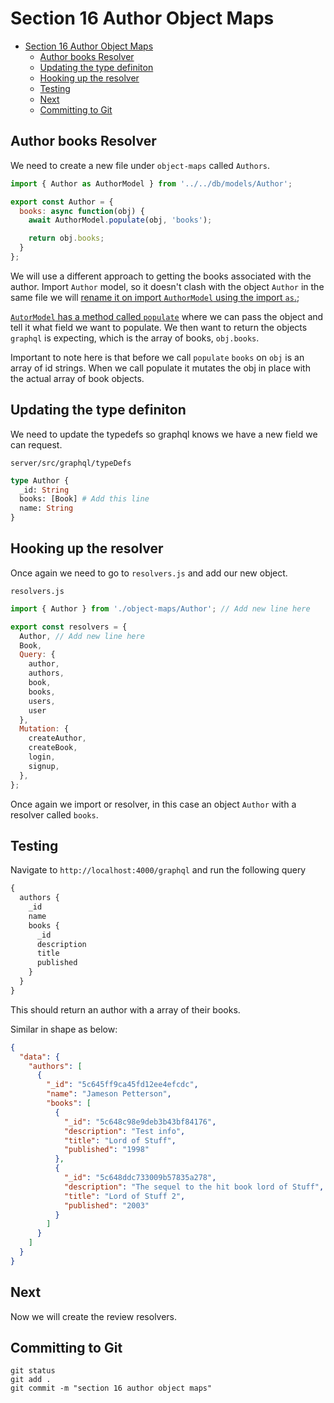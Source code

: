 # Section 16 Author Object Maps

<!-- TOC -->

- [Section 16 Author Object Maps](#section-16-author-object-maps)
  - [Author books Resolver](#author-books-resolver)
  - [Updating the type definiton](#updating-the-type-definiton)
  - [Hooking up the resolver](#hooking-up-the-resolver)
  - [Testing](#testing)
  - [Next](#next)
  - [Committing to Git](#committing-to-git)

<!-- /TOC -->

## Author books Resolver

We need to create a new file under `object-maps` called `Authors`.

```js
import { Author as AuthorModel } from '../../db/models/Author';

export const Author = {
  books: async function(obj) {
    await AuthorModel.populate(obj, 'books');

    return obj.books;
  }
};
```

We will use a different approach to getting the books associated with the author. Import `Author` model, so it doesn't clash with the object `Author` in the same file we will [rename it on import `AuthorModel` using the import `as`.](https://developer.mozilla.org/en-US/docs/Web/JavaScript/Reference/Statements/import#Rename_multiple_exports_during_import);

[`AutorModel` has a method called `populate`](https://mongoosejs.com/docs/populate.html) where we can pass the object and tell it what field we want to populate. We then want to return the objects `graphql` is expecting, which is the array of books, `obj.books`.

Important to note here is that before we call `populate` `books` on `obj` is an array of id strings. When we call populate it mutates the obj in place with the actual array of book objects.

## Updating the type definiton

We need to update the typedefs so graphql knows we have a new field we can request.

`server/src/graphql/typeDefs`
```graphql
type Author {
  _id: String
  books: [Book] # Add this line
  name: String
}
```

## Hooking up the resolver

Once again we need to go to `resolvers.js` and add our new object.

`resolvers.js`
```js
import { Author } from './object-maps/Author'; // Add new line here

export const resolvers = {
  Author, // Add new line here
  Book,
  Query: {
    author,
    authors,
    book,
    books,
    users,
    user
  },
  Mutation: {
    createAuthor,
    createBook,
    login,
    signup,
  },
}; 
```

Once again we import or resolver, in this case an object `Author` with a resolver called `books`.

## Testing

Navigate to `http://localhost:4000/graphql` and run the following query

```graphql
{
  authors {
    _id
    name
    books {
      _id
      description
      title
      published
    }
  }
}
```

This should return an author with a array of their books.

Similar in shape as below:

```json
{
  "data": {
    "authors": [
      {
        "_id": "5c645ff9ca45fd12ee4efcdc",
        "name": "Jameson Petterson",
        "books": [
          {
            "_id": "5c648c98e9deb3b43bf84176",
            "description": "Test info",
            "title": "Lord of Stuff",
            "published": "1998"
          },
          {
            "_id": "5c648ddc733009b57835a278",
            "description": "The sequel to the hit book lord of Stuff",
            "title": "Lord of Stuff 2",
            "published": "2003"
          }
        ]
      }
    ]
  }
}
```

## Next

Now we will create the review resolvers.

## Committing to Git

```
git status
git add .
git commit -m "section 16 author object maps"
```